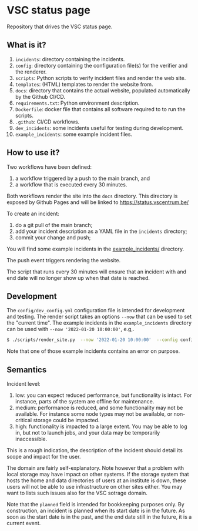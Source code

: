 # VSC status page

Repository that drives the VSC status page.

## What is it?

1. `incidents`: directory containing the incidents.
1. `config`: directory containing the configuration file(s) for
   the verifier and the renderer.
1. `scripts`: Python scripts to verify incident files and render the web site.
1. `templates`: (HTML) templates to render the website from.
1. `docs`: directory that contains the actual website, populated
   automatically by the Github CI/CD.
1. `requirements.txt`: Python environment description.
1. `Dockerfile`: docker file that contains all software required to
   to run the scripts.
1. `.github`: CI/CD workflows.
1. `dev_incidents`: some incidents useful for testing during development.
1. `example_incidents`: some example incident files.

## How to use it?

Two workflows have been defined:
1. a workflow triggered by a push to the main branch, and
1. a workflow that is executed every 30 minutes.

Both workflows render the site into the `docs` directory.  This
directory is exposed by Github Pages and will be linked to
https://status.vscentrum.be/

To create an incident:
1. do a git pull of the main branch;
1. add your incident description as a YAML file in the `incidents`
   directory;
1. commit your change and push;

You will find some example incidents in the
[example_incidents/](`example_incidents`) directory.

The push event triggers rendering the website.

The script that runs every 30 minutes will ensure that an incident with
and end date will no longer show up when that date is reached.

## Development

The `config/dev_config.yml` configuration file is intended for development
and testing.  The render script takes an options `--now` that can be used
to set the "current time".  The example incidents in the `example_incidents`
directory can be used with `--now '2022-01-20 10:00:00'`, e.g,.
```bash
$ ./scripts/render_site.py  --now '2022-01-20 10:00:00'  --config config/dev_config.yml
```
Note that one of those example incidents contains an error on purpose.

## Semantics

Incident level:
1. low: you can expect reduced performance, but functionality is intact.
   For instance, parts of the system are offline for maintenance.
2. medium: performance is reduced, and some functionality may not be
  available.  For instance some node types may not be available, or non-critical
  storage could be impacted.
3. high: functionality is impacted to a large extent.  You may be able to log
  in, but not to launch jobs, and your data may be temporarily inaccessible.

This is a rough indication, the description of the incident should detail its
scope and impact for the user.

The domain are fairly self-explanatory.  Note however that a problem with
local storage may have impact on other systems.  If the storage system that
hosts the home and data directories of users at an institute is down, these
users will not be able to use infrastructure on other sites either.  You may
want to lists such issues also for the VSC sotrage domain.

Note that the `planned` field is intended for bookkeeping purposes only.  By
construction, an incident is planned when its start date is in the future.
As soon as the start date is in the past, and the end date still in the future,
it is a current event.
